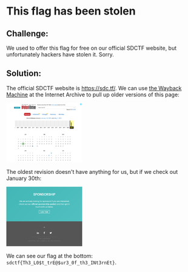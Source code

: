 # This flag has been stolen

## Challenge:

We used to offer this flag for free on our official SDCTF website, but unfortunately hackers have stolen it. Sorry.

## Solution:

The official SDCTF website is https://sdc.tf/. We can use [the Wayback Machine](https://web.archive.org/web/*/https://sdc.tf/) at the Internet Archive to pull up older versions of this page:

<img src="wayback.png" alt="There are 4 versions." width="200">

The oldest revision doesn't have anything for us, but if we check out January 30th:

<img src="archive.png" alt="Gotcha." width="200">

We can see our flag at the bottom: `sdctf{Th3_L0$t_trE@$ur3_0f_th3_INt3rnEt}`.
